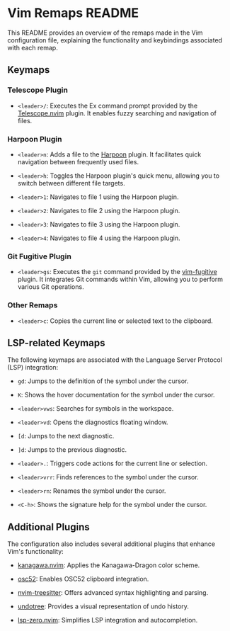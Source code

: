 # Vim Remaps README

This README provides an overview of the remaps made in the Vim configuration file, explaining the functionality and keybindings associated with each remap.

## Keymaps

### Telescope Plugin

- `<leader>/`: Executes the Ex command prompt provided by the [Telescope.nvim](https://github.com/nvim-telescope/telescope.nvim) plugin. It enables fuzzy searching and navigation of files.

### Harpoon Plugin

- `<leader>n`: Adds a file to the [Harpoon](https://github.com/theprimeagen/harpoon) plugin. It facilitates quick navigation between frequently used files.

- `<leader>h`: Toggles the Harpoon plugin's quick menu, allowing you to switch between different file targets.

- `<leader>1`: Navigates to file 1 using the Harpoon plugin.

- `<leader>2`: Navigates to file 2 using the Harpoon plugin.

- `<leader>3`: Navigates to file 3 using the Harpoon plugin.

- `<leader>4`: Navigates to file 4 using the Harpoon plugin.

### Git Fugitive Plugin

- `<leader>gs`: Executes the `git` command provided by the [vim-fugitive](https://github.com/tpope/vim-fugitive) plugin. It integrates Git commands within Vim, allowing you to perform various Git operations.

### Other Remaps

- `<leader>c`: Copies the current line or selected text to the clipboard.

## LSP-related Keymaps

The following keymaps are associated with the Language Server Protocol (LSP) integration:

- `gd`: Jumps to the definition of the symbol under the cursor.

- `K`: Shows the hover documentation for the symbol under the cursor.

- `<leader>vws`: Searches for symbols in the workspace.

- `<leader>vd`: Opens the diagnostics floating window.

- `[d`: Jumps to the next diagnostic.

- `]d`: Jumps to the previous diagnostic.

- `<leader>.`: Triggers code actions for the current line or selection.

- `<leader>vrr`: Finds references to the symbol under the cursor.

- `<leader>rn`: Renames the symbol under the cursor.

- `<C-h>`: Shows the signature help for the symbol under the cursor.

## Additional Plugins

The configuration also includes several additional plugins that enhance Vim's functionality:

- [kanagawa.nvim](https://github.com/rebelot/kanagawa.nvim): Applies the Kanagawa-Dragon color scheme.

- [osc52](https://github.com/ojroques/nvim-osc52): Enables OSC52 clipboard integration.

- [nvim-treesitter](https://github.com/nvim-treesitter/nvim-treesitter): Offers advanced syntax highlighting and parsing.

- [undotree](https://github.com/mbbill/undotree): Provides a visual representation of undo history.

- [lsp-zero.nvim](https://github.com/VonHeikemen/lsp-zero.nvim): Simplifies LSP integration and autocompletion.
